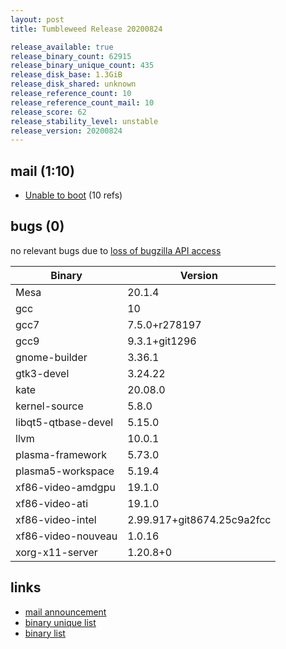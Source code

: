```yaml
---
layout: post
title: Tumbleweed Release 20200824

release_available: true
release_binary_count: 62915
release_binary_unique_count: 435
release_disk_base: 1.3GiB
release_disk_shared: unknown
release_reference_count: 10
release_reference_count_mail: 10
release_score: 62
release_stability_level: unstable
release_version: 20200824
---
```


## mail (1:10)

- [Unable to boot](https://lists.opensuse.org/opensuse-factory/2020-08/msg00354.html) (10 refs)

## bugs (0)

<!--more-->

no relevant bugs due to [loss of bugzilla API access](https://bugzilla.opensuse.org/show_bug.cgi?id=1157722)

Binary | Version
--- | ---
Mesa | 20.1.4
gcc | 10
gcc7 | 7.5.0+r278197
gcc9 | 9.3.1+git1296
gnome-builder | 3.36.1
gtk3-devel | 3.24.22
kate | 20.08.0
kernel-source | 5.8.0
libqt5-qtbase-devel | 5.15.0
llvm | 10.0.1
plasma-framework | 5.73.0
plasma5-workspace | 5.19.4
xf86-video-amdgpu | 19.1.0
xf86-video-ati | 19.1.0
xf86-video-intel | 2.99.917+git8674.25c9a2fcc
xf86-video-nouveau | 1.0.16
xorg-x11-server | 1.20.8+0

## links

- [mail announcement](https://lists.opensuse.org/opensuse-factory/2020-08/msg00230.html)
- [binary unique list](http://download.opensuse.org/history/20200824/rpm.unique.list)
- [binary list](http://download.opensuse.org/history/20200824/rpm.list)
